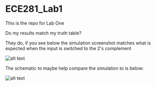 ECE281_Lab1
===========

This is the repo for Lab One

Do my results match my truth table?

They do, if you see below the simulation screenshot matches what is expected
when the input is switched to the 2's complement

![alt text](https://raw2.github.com/JarrodWooden/ECE281_Lab1/master/Simulation_Picture.PNG "Simulation Picture")

The schematic to maybe help compare the simulation to is below:

![alt text](https://raw2.github.com/JarrodWooden/ECE281_Lab1/master/Schematic.jpg "Schematic Picture")
